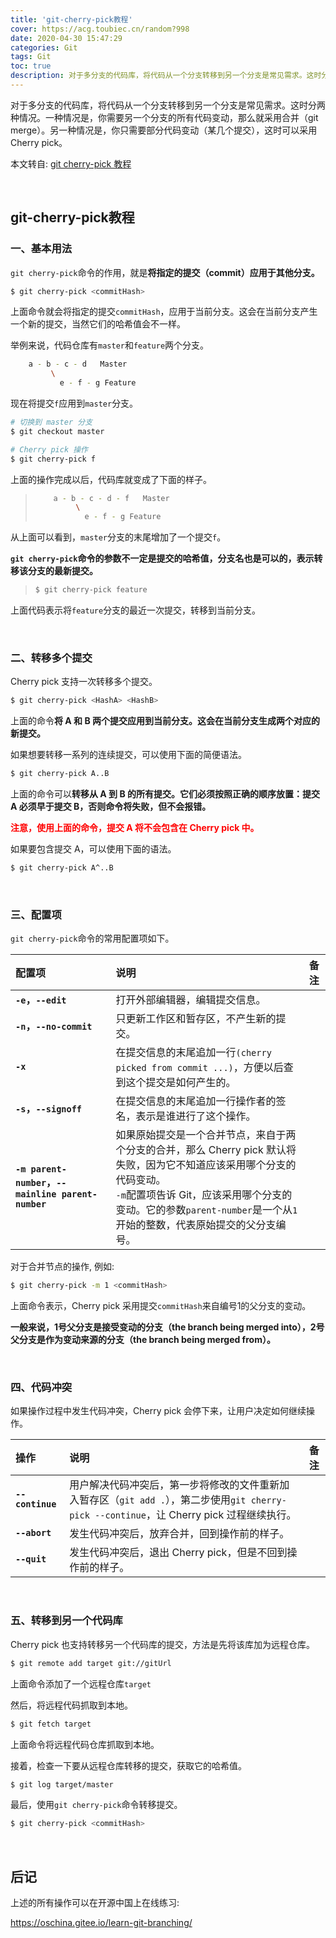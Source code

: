 ```yaml
---
title: 'git-cherry-pick教程'
cover: https://acg.toubiec.cn/random?998
date: 2020-04-30 15:47:29
categories: Git
tags: Git
toc: true
description: 对于多分支的代码库，将代码从一个分支转移到另一个分支是常见需求。这时分两种情况。一种情况是，你需要另一个分支的所有代码变动，那么就采用合并（git merge）。另一种情况是，你只需要部分代码变动（某几个提交），这时可以采用 Cherry pick。
---
```


对于多分支的代码库，将代码从一个分支转移到另一个分支是常见需求。这时分两种情况。一种情况是，你需要另一个分支的所有代码变动，那么就采用合并（git merge）。另一种情况是，你只需要部分代码变动（某几个提交），这时可以采用 Cherry pick。

本文转自: [git cherry-pick 教程](http://www.ruanyifeng.com/blog/2020/04/git-cherry-pick.html)

<br/>

<!--more-->

<!-- **目录:** -->

<!-- toc -->

<!-- <br/> -->

## git-cherry-pick教程

### 一、基本用法

`git cherry-pick`命令的作用，就是**将指定的提交（commit）应用于其他分支。**

```bash
$ git cherry-pick <commitHash>
```

上面命令就会将指定的提交`commitHash`，应用于当前分支。这会在当前分支产生一个新的提交，当然它们的哈希值会不一样。

举例来说，代码仓库有`master`和`feature`两个分支。

```bash
    a - b - c - d   Master
         \
           e - f - g Feature
```

现在将提交`f`应用到`master`分支。

```bash
# 切换到 master 分支
$ git checkout master

# Cherry pick 操作
$ git cherry-pick f
```

上面的操作完成以后，代码库就变成了下面的样子。

>   ```bash
>       a - b - c - d - f   Master
>            \
>              e - f - g Feature
>   ```

从上面可以看到，`master`分支的末尾增加了一个提交`f`。

**`git cherry-pick`命令的参数不一定是提交的哈希值，分支名也是可以的，表示转移该分支的最新提交。**

>   ```bash
>   $ git cherry-pick feature
>   ```

上面代码表示将`feature`分支的最近一次提交，转移到当前分支。

<br/>

### 二、转移多个提交

Cherry pick 支持一次转移多个提交。

```bash
$ git cherry-pick <HashA> <HashB>
```

上面的命令**将 A 和 B 两个提交应用到当前分支。这会在当前分支生成两个对应的新提交。**

如果想要转移一系列的连续提交，可以使用下面的简便语法。

```bash
$ git cherry-pick A..B 
```

上面的命令可以**转移从 A 到 B 的所有提交。它们必须按照正确的顺序放置：提交 A 必须早于提交 B，否则命令将失败，但不会报错。**

<font color="#f00">**注意，使用上面的命令，提交 A 将不会包含在 Cherry pick 中。**</font>

如果要包含提交 A，可以使用下面的语法。

```bash
$ git cherry-pick A^..B 
```

<br/>

### 三、配置项

`git cherry-pick`命令的常用配置项如下。

| 配置项                                             | 说明                                                         | 备注 |
| :------------------------------------------------- | :----------------------------------------------------------- | ---- |
| **`-e`，`--edit`**                                 | 打开外部编辑器，编辑提交信息。                               |      |
| **`-n`，`--no-commit`**                            | 只更新工作区和暂存区，不产生新的提交。                       |      |
| **`-x`**                                           | 在提交信息的末尾追加一行`(cherry picked from commit ...)`，方便以后查到这个提交是如何产生的。 |      |
| **`-s`，`--signoff`**                              | 在提交信息的末尾追加一行操作者的签名，表示是谁进行了这个操作。 |      |
| **`-m parent-number`，`--mainline parent-number`** | 如果原始提交是一个合并节点，来自于两个分支的合并，那么 Cherry pick 默认将失败，因为它不知道应该采用哪个分支的代码变动。<br />`-m`配置项告诉 Git，应该采用哪个分支的变动。它的参数`parent-number`是一个从`1`开始的整数，代表原始提交的父分支编号。 |      |

对于合并节点的操作, 例如:

```bash
$ git cherry-pick -m 1 <commitHash>
```

上面命令表示，Cherry pick 采用提交`commitHash`来自编号1的父分支的变动。

**一般来说，1号父分支是接受变动的分支（the branch being merged into），2号父分支是作为变动来源的分支（the branch being merged from）。** 

<br/>

### 四、代码冲突

如果操作过程中发生代码冲突，Cherry pick 会停下来，让用户决定如何继续操作。

| 操作             | 说明                                                         | 备注 |
| :--------------- | :----------------------------------------------------------- | ---- |
| **`--continue`** | 用户解决代码冲突后，第一步将修改的文件重新加入暂存区（`git add .`），第二步使用`git cherry-pick --continue`，让 Cherry pick 过程继续执行。 |      |
| **`--abort`**    | 发生代码冲突后，放弃合并，回到操作前的样子。                 |      |
| **`--quit`**     | 发生代码冲突后，退出 Cherry pick，但是不回到操作前的样子。   |      |

<br/>

### 五、转移到另一个代码库

Cherry pick 也支持转移另一个代码库的提交，方法是先将该库加为远程仓库。

```bash
$ git remote add target git://gitUrl
```

上面命令添加了一个远程仓库`target`

然后，将远程代码抓取到本地。

```bash
$ git fetch target
```

上面命令将远程代码仓库抓取到本地。

接着，检查一下要从远程仓库转移的提交，获取它的哈希值。

```bash
$ git log target/master
```

最后，使用`git cherry-pick`命令转移提交。

```bash
$ git cherry-pick <commitHash>
```

<br/>

## 后记

上述的所有操作可以在开源中国上在线练习:

https://oschina.gitee.io/learn-git-branching/

<br/>